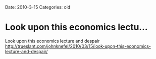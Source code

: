 Date: 2010-3-15
Categories: old

# Look upon this economics lectu...

Look upon this economics lecture and despair <a href="http://trueslant.com/johnknefel/2010/03/15/look-upon-this-economics-lecture-and-despair/" rel="nofollow">http://trueslant.com/johnknefel/2010/03/15/look-upon-this-economics-lecture-and-despair/</a>
